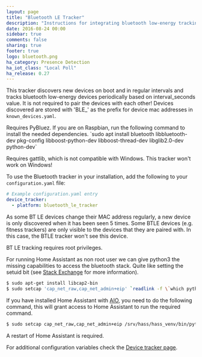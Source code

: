 ```yaml
---
layout: page
title: "Bluetooth LE Tracker"
description: "Instructions for integrating bluetooth low-energy tracking within Home Assistant."
date: 2016-08-24 00:00
sidebar: true
comments: false
sharing: true
footer: true
logo: bluetooth.png
ha_category: Presence Detection
ha_iot_class: "Local Poll"
ha_release: 0.27
---
```


This tracker discovers new devices on boot and in regular intervals and tracks bluetooth low-energy devices periodically based on interval_seconds value. It is not required to pair the devices with each other! 
Devices discovered are stored with 'BLE_' as the prefix for device mac addresses in `known_devices.yaml`.

<p class='note'>
Requires PyBluez. If you are on Raspbian, run the following command to install the needed dependencies. `sudo apt install bluetooth libbluetooth-dev pkg-config libboost-python-dev libboost-thread-dev libglib2.0-dev python-dev`
</p>

<p class='note warning'>
Requires gattlib, which is not compatible with Windows. This tracker won't work on Windows!
</p>

To use the Bluetooth tracker in your installation, add the following to your `configuration.yaml` file:

```yaml
# Example configuration.yaml entry
device_tracker:
  - platform: bluetooth_le_tracker
```

As some BT LE devices change their MAC address regularly, a new device is only discovered when it has been seen 5 times.
Some BTLE devices (e.g. fitness trackers) are only visible to the devices that they are paired with. In this case, the BTLE tracker won't see this device.

<p class='note warning'>
BT LE tracking requires root privileges.
</p>

For running Home Assistant as non root user we can give python3 the missing capabilities to access the bluetooth stack. Quite like setting the setuid bit (see [Stack Exchange](http://unix.stackexchange.com/questions/96106/bluetooth-le-scan-as-non-root) for more information).

```bash
$ sudo apt-get install libcap2-bin
$ sudo setcap 'cap_net_raw,cap_net_admin+eip' `readlink -f \`which python3\``
```

If you have installed Home Assistant with [AIO](/getting-started/installation-raspberry-pi-all-in-one/), you need to do the following command, this will grant access to Home Assistant to run the required command.

```bash
$ sudo setcap cap_net_raw,cap_net_admin+eip /srv/hass/hass_venv/bin/python3
```

A restart of Home Assistant is required.

For additional configuration variables check the [Device tracker page](/components/device_tracker/).
